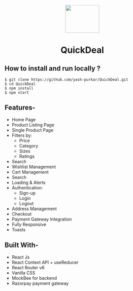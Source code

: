 <div align="center">
<img src="https://i.ibb.co/f4VvsJx/logo.png" width="110" height="90"/>

# QuickDeal

</div>

## How to install and run locally ?

```
$ git clone https://github.com/yash-purkar/QuickDeal.git
$ cd QuickDeal
$ npm install
$ npm start
```

## **Features-**

- Home Page
- Product Listing Page
- Single Product Page
- Filters by:
  - Price
  - Category
  - Sizes
  - Ratings
- Search
- Wishlist Management
- Cart Management
- Search
- Loading & Alerts
- Authentication:
  - Sign-up
  - Login
  - Logout
- Address Management
- Checkout
- Payment Gateway Integration
- Fully Responsive
- Toasts

## **Built With-**

- React Js
- React Context API + useReducer
- React Router v6
- Vanilla CSS
- MockBee for backend
- Razorpay payment gateway
